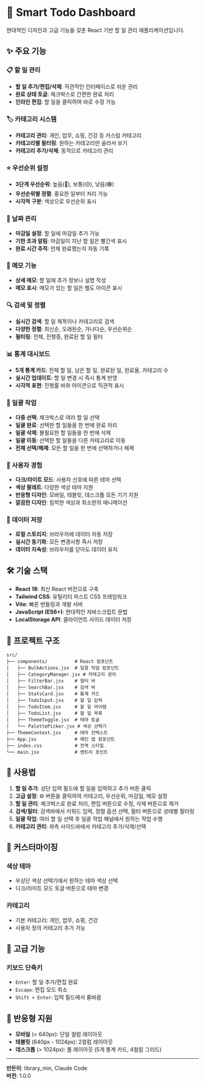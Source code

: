 # 🚀 Smart Todo Dashboard

현대적인 디자인과 고급 기능을 갖춘 React 기반 할 일 관리 애플리케이션입니다.

## ✨ 주요 기능

### 📋 할 일 관리
- **할 일 추가/편집/삭제**: 직관적인 인터페이스로 쉬운 관리
- **완료 상태 토글**: 체크박스로 간편한 완료 처리
- **인라인 편집**: 할 일을 클릭하여 바로 수정 가능

### 🏷️ 카테고리 시스템
- **카테고리 관리**: 개인, 업무, 쇼핑, 건강 등 카스텀 카테고리
- **카테고리별 필터링**: 원하는 카테고리만 골라서 보기
- **카테고리 추가/삭제**: 동적으로 카테고리 관리

### ⭐ 우선순위 설정
- **3단계 우선순위**: 높음(🔴), 보통(🟡), 낮음(🟢)
- **우선순위별 정렬**: 중요한 일부터 처리 가능
- **시각적 구분**: 색상으로 우선순위 표시

### 📅 날짜 관리
- **마감일 설정**: 할 일에 마감일 추가 가능
- **기한 초과 알림**: 마감일이 지난 할 일은 빨간색 표시
- **완료 시간 추적**: 언제 완료했는지 자동 기록

### 📝 메모 기능
- **상세 메모**: 할 일에 추가 정보나 설명 작성
- **메모 표시**: 메모가 있는 할 일은 별도 아이콘 표시

### 🔍 검색 및 정렬
- **실시간 검색**: 할 일 제목이나 카테고리로 검색
- **다양한 정렬**: 최신순, 오래된순, 가나다순, 우선순위순
- **필터링**: 전체, 진행중, 완료된 할 일 필터

### 📊 통계 대시보드
- **5개 통계 카드**: 전체 할 일, 남은 할 일, 완료된 일, 완료율, 카테고리 수
- **실시간 업데이트**: 할 일 변경 시 즉시 통계 반영
- **시각적 표현**: 진행률 바와 아이콘으로 직관적 표시

### 🎯 일괄 작업
- **다중 선택**: 체크박스로 여러 할 일 선택
- **일괄 완료**: 선택한 할 일들을 한 번에 완료 처리
- **일괄 삭제**: 불필요한 할 일들을 한 번에 삭제
- **일괄 이동**: 선택한 할 일들을 다른 카테고리로 이동
- **전체 선택/해제**: 모든 할 일을 한 번에 선택하거나 해제

### 🎨 사용자 경험
- **다크/라이트 모드**: 사용자 선호에 따른 테마 선택
- **색상 팔레트**: 다양한 색상 테마 지원
- **반응형 디자인**: 모바일, 태블릿, 데스크톱 모든 기기 지원
- **깔끔한 디자인**: 침착한 색상과 최소한의 애니메이션

### 💾 데이터 저장
- **로컬 스토리지**: 브라우저에 데이터 자동 저장
- **실시간 동기화**: 모든 변경사항 즉시 저장
- **데이터 지속성**: 브라우저를 닫아도 데이터 유지

## 🛠️ 기술 스택

- **React 18**: 최신 React 버전으로 구축
- **Tailwind CSS**: 유틸리티 퍼스트 CSS 프레임워크
- **Vite**: 빠른 번들링과 개발 서버
- **JavaScript (ES6+)**: 현대적인 자바스크립트 문법
- **LocalStorage API**: 클라이언트 사이드 데이터 저장

## 📁 프로젝트 구조

```
src/
├── components/          # React 컴포넌트
│   ├── BulkActions.jsx  # 일괄 작업 컴포넌트
│   ├── CategoryManager.jsx # 카테고리 관리
│   ├── FilterBar.jsx    # 필터 바
│   ├── SearchBar.jsx    # 검색 바
│   ├── StatsCard.jsx    # 통계 카드
│   ├── TodoInput.jsx    # 할 일 입력
│   ├── TodoItem.jsx     # 할 일 아이템
│   ├── TodoList.jsx     # 할 일 목록
│   ├── ThemeToggle.jsx  # 테마 토글
│   └── PalettePicker.jsx # 색상 선택기
├── ThemeContext.jsx     # 테마 컨텍스트
├── App.jsx              # 메인 앱 컴포넌트
├── index.css            # 전역 스타일
└── main.jsx             # 엔트리 포인트
```

## 🎯 사용법

1. **할 일 추가**: 상단 입력 필드에 할 일을 입력하고 추가 버튼 클릭
2. **고급 설정**: ⚙️ 버튼을 클릭하여 카테고리, 우선순위, 마감일, 메모 설정
3. **할 일 관리**: 체크박스로 완료 처리, 편집 버튼으로 수정, 삭제 버튼으로 제거
4. **검색/필터**: 검색바에서 키워드 입력, 정렬 옵션 선택, 필터 버튼으로 상태별 필터링
5. **일괄 작업**: 여러 할 일 선택 후 일괄 작업 패널에서 원하는 작업 수행
6. **카테고리 관리**: 좌측 사이드바에서 카테고리 추가/삭제/선택

## 🎨 커스터마이징

### 색상 테마
- 우상단 색상 선택기에서 원하는 테마 색상 선택
- 다크/라이트 모드 토글 버튼으로 테마 변경

### 카테고리
- 기본 카테고리: 개인, 업무, 쇼핑, 건강
- 사용자 정의 카테고리 추가 가능

## 🔧 고급 기능

### 키보드 단축키
- `Enter`: 할 일 추가/편집 완료
- `Escape`: 편집 모드 취소
- `Shift + Enter`: 입력 필드에서 줄바꿈

## 📱 반응형 지원

- **모바일** (< 640px): 단일 컬럼 레이아웃
- **태블릿** (640px - 1024px): 2컬럼 레이아웃
- **데스크톱** (> 1024px): 풀 레이아웃 (5개 통계 카드, 4컬럼 그리드)

---

**만든이**: library_min, Claude Code  
**버전**: 1.0.0  

